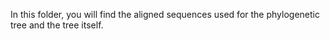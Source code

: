 In this folder, you will find the aligned sequences used for the phylogenetic tree and the tree itself.
